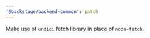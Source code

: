 ```yaml
---
'@backstage/backend-common': patch
---
```


Make use of `undici` fetch library in place of `node-fetch`.
